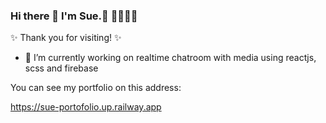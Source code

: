 
### Hi there 👋 I'm Sue.🌱 🙂🫡🫠😺 

 
✨ Thank you for visiting! ✨
- 🔭 I’m currently working on realtime chatroom with media using reactjs, scss and firebase

You can see my portfolio on this address:

https://sue-portofolio.up.railway.app
<!--
**sue-raisianzadeh/sue-raisianzadeh** is a ✨ _special_ ✨ repository because its `README.md` (this file) appears on your GitHub profile.

Here are some ideas to get you started:

- 🔭 I’m currently working on ...
- 🌱 I’m currently learning ...
- 👯 I’m looking to collaborate on ...
- 🤔 I’m looking for help with ...
- 💬 Ask me about ...
- 📫 How to reach me: ...
- 😄 Pronouns: ...
- ⚡ Fun fact: ...
-->

